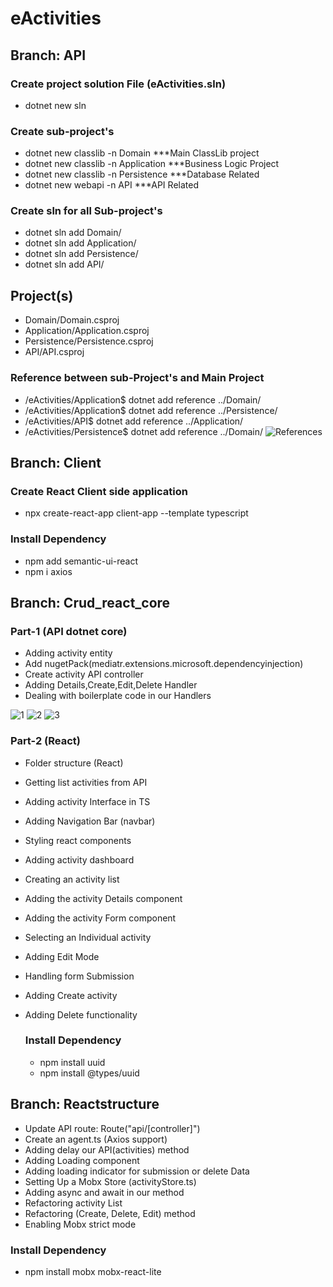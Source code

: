# eActivities


## Branch: API 
### Create project solution File (eActivities.sln)
- dotnet new sln

### Create sub-project's 
- dotnet new classlib -n Domain        ***Main ClassLib project
- dotnet new classlib -n Application   ***Business Logic Project
- dotnet new classlib -n Persistence   ***Database Related
- dotnet new webapi -n API             ***API Related

### Create sln for all Sub-project's
- dotnet sln add Domain/
- dotnet sln add Application/
- dotnet sln add Persistence/
- dotnet sln add API/

Project(s)
----------
- Domain/Domain.csproj
- Application/Application.csproj
- Persistence/Persistence.csproj
- API/API.csproj

### Reference between sub-Project's and Main Project
- /eActivities/Application$ dotnet add reference ../Domain/
- /eActivities/Application$ dotnet add reference ../Persistence/
- /eActivities/API$ dotnet add reference ../Application/
- /eActivities/Persistence$ dotnet add reference ../Domain/
![References](https://user-images.githubusercontent.com/31995155/71798572-e8eac780-307c-11ea-869e-1f1007db5184.png)


## Branch: Client
### Create React Client side application
- npx create-react-app client-app --template typescript

### Install Dependency
- npm add semantic-ui-react
- npm i axios


## Branch: Crud_react_core
### Part-1 (API dotnet core)
- Adding activity entity
- Add nugetPack(mediatr.extensions.microsoft.dependencyinjection)
- Create activity API controller
- Adding Details,Create,Edit,Delete Handler
- Dealing with boilerplate code in our Handlers

![1](https://user-images.githubusercontent.com/31995155/72104264-40c35000-3355-11ea-8503-dbc44731139a.png)
![2](https://user-images.githubusercontent.com/31995155/72104267-415be680-3355-11ea-914f-5e0a8d590db2.png)
![3](https://user-images.githubusercontent.com/31995155/72104269-428d1380-3355-11ea-8a6d-51867e19ddea.png)

### Part-2 (React)
- Folder structure (React)
- Getting list activities from API
- Adding activity Interface in TS
- Adding Navigation Bar (navbar)
- Styling react components
- Adding activity dashboard
- Creating an activity list
- Adding the activity Details component
- Adding the activity Form component
- Selecting an Individual activity
- Adding Edit Mode
- Handling form Submission
- Adding Create activity
- Adding Delete functionality

  ### Install Dependency
   - npm install uuid
   - npm install @types/uuid
   
   
## Branch: Reactstructure
- Update API route: Route("api/[controller]")
- Create an agent.ts (Axios support)
- Adding delay our API(activities) method
- Adding Loading component
- Adding loading indicator for submission or delete Data
- Setting Up a Mobx Store (activityStore.ts)
- Adding async and await in our method
- Refactoring activity List
- Refactoring (Create, Delete, Edit) method
- Enabling Mobx strict mode

 ### Install Dependency
  - npm install mobx mobx-react-lite
